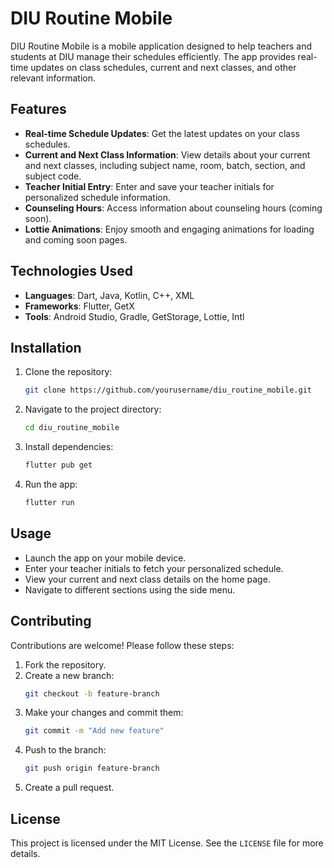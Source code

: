 # DIU Routine Mobile

DIU Routine Mobile is a mobile application designed to help teachers and students at DIU manage their schedules efficiently. The app provides real-time updates on class schedules, current and next classes, and other relevant information.

## Features

- **Real-time Schedule Updates**: Get the latest updates on your class schedules.
- **Current and Next Class Information**: View details about your current and next classes, including subject name, room, batch, section, and subject code.
- **Teacher Initial Entry**: Enter and save your teacher initials for personalized schedule information.
- **Counseling Hours**: Access information about counseling hours (coming soon).
- **Lottie Animations**: Enjoy smooth and engaging animations for loading and coming soon pages.

## Technologies Used

- **Languages**: Dart, Java, Kotlin, C++, XML
- **Frameworks**: Flutter, GetX
- **Tools**: Android Studio, Gradle, GetStorage, Lottie, Intl

## Installation

1. Clone the repository:
   ```bash
   git clone https://github.com/yourusername/diu_routine_mobile.git
   ```
2. Navigate to the project directory:
   ```bash
   cd diu_routine_mobile
   ```
3. Install dependencies:
   ```bash
   flutter pub get
   ```
4. Run the app:
   ```bash
   flutter run
   ```

## Usage

- Launch the app on your mobile device.
- Enter your teacher initials to fetch your personalized schedule.
- View your current and next class details on the home page.
- Navigate to different sections using the side menu.

## Contributing

Contributions are welcome! Please follow these steps:

1. Fork the repository.
2. Create a new branch:
   ```bash
   git checkout -b feature-branch
   ```
3. Make your changes and commit them:
   ```bash
   git commit -m "Add new feature"
   ```
4. Push to the branch:
   ```bash
   git push origin feature-branch
   ```
5. Create a pull request.

## License

This project is licensed under the MIT License. See the `LICENSE` file for more details.
